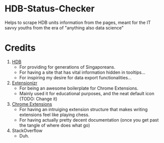 # HDB-Status-Checker
Helps to scrape HDB units information from the pages, meant for the IT savvy youths from the era of "anything also data science"

# Credits

1. [HDB](https://services2.hdb.gov.sg/webapp/BP13AWFlatAvail/BP13SEstateSummary?sel=BTO)
   - For providing for generations of Singaporeans.
   - For having a site that has vital information hidden in tooltips...
   - For inspiring my desire for data export functionalities...
2. [Extensionizr](https://extensionizr.com)
   - For being an awesome boilerplate for Chrome Extensions.
   - Mainly used it for educational purposes, and the neat default icon (TODO: Change it)
3. [Chrome Extensions](https://developer.chrome.com/extensions/api_index)
   - For having an intruiging extension structure that makes writing extensions feel like playing chess.
   - For having actually pretty decent documentation (once you get past the tangle of where does what go)
4. StackOverflow
   - Duh.

